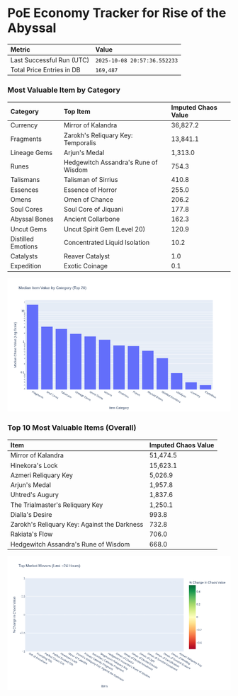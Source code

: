 # PoE Economy Tracker for Rise of the Abyssal

<!-- START_MAINTENANCE -->
| Metric | Value |
|:---|:---|
| Last Successful Run (UTC) | `2025-10-08 20:57:36.552233` |
| Total Price Entries in DB | `169,487` |

<!-- END_MAINTENANCE -->

<!-- START_DATAFRAME_DEBUG -->
<!-- END_DATAFRAME_DEBUG -->

<!-- START_CATEGORY_ANALYSIS -->
### Most Valuable Item by Category
| Category | Top Item | Imputed Chaos Value |
| :--- | :--- | :--- |
| Currency | Mirror of Kalandra | 36,827.2 |
| Fragments | Zarokh's Reliquary Key: Temporalis | 13,841.1 |
| Lineage Gems | Arjun's Medal | 1,313.0 |
| Runes | Hedgewitch Assandra's Rune of Wisdom | 754.3 |
| Talismans | Talisman of Sirrius | 410.8 |
| Essences | Essence of Horror | 255.0 |
| Omens | Omen of Chance | 206.2 |
| Soul Cores | Soul Core of Jiquani | 177.8 |
| Abyssal Bones | Ancient Collarbone | 162.3 |
| Uncut Gems | Uncut Spirit Gem (Level 20) | 120.9 |
| Distilled Emotions | Concentrated Liquid Isolation | 10.2 |
| Catalysts | Reaver Catalyst | 1.0 |
| Expedition | Exotic Coinage | 0.1 |


![Category Analysis Chart](charts/category_analysis.png)
<!-- END_ANALYSIS -->

<!-- START_ANALYSIS -->
### Top 10 Most Valuable Items (Overall)
| Item | Imputed Chaos Value |
| :--- | :--- |
| Mirror of Kalandra | 51,474.5 |
| Hinekora's Lock | 15,623.1 |
| Azmeri Reliquary Key | 5,026.9 |
| Arjun's Medal | 1,957.8 |
| Uhtred's Augury | 1,837.6 |
| The Trialmaster's Reliquary Key | 1,250.1 |
| Dialla's Desire | 993.8 |
| Zarokh's Reliquary Key: Against the Darkness | 732.8 |
| Rakiata's Flow | 706.0 |
| Hedgewitch Assandra's Rune of Wisdom | 668.0 |


![Market Movers Chart](charts/market_movers.png)
<!-- END_ANALYSIS -->
